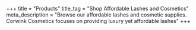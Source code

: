 +++
title = "Products"
title_tag = "Shop Affordable Lashes and Cosmetics"
meta_description = "Browse our affordable lashes and cosmetic supplies. Corwink Cosmetics focuses on providing luxury yet affordable lashes"
+++